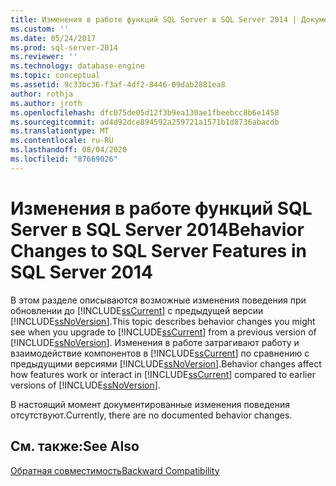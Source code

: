 ```yaml
---
title: Изменения в работе функций SQL Server в SQL Server 2014 | Документация Майкрософт
ms.custom: ''
ms.date: 05/24/2017
ms.prod: sql-server-2014
ms.reviewer: ''
ms.technology: database-engine
ms.topic: conceptual
ms.assetid: 9c33bc36-f3af-4df2-8446-09dab2881ea8
author: rothja
ms.author: jroth
ms.openlocfilehash: dfc075de05d12f3b9ea130ae1fbeebcc8b6e1458
ms.sourcegitcommit: ad4d92dce894592a259721a1571b1d8736abacdb
ms.translationtype: MT
ms.contentlocale: ru-RU
ms.lasthandoff: 08/04/2020
ms.locfileid: "87669026"
---
```

# <a name="behavior-changes-to-sql-server-features-in-sql-server-2014"></a><span data-ttu-id="6c926-102">Изменения в работе функций SQL Server в SQL Server 2014</span><span class="sxs-lookup"><span data-stu-id="6c926-102">Behavior Changes to SQL Server Features in SQL Server 2014</span></span>
  <span data-ttu-id="6c926-103">В этом разделе описываются возможные изменения поведения при обновлении до [!INCLUDE[ssCurrent](../includes/sscurrent-md.md)] с предыдущей версии [!INCLUDE[ssNoVersion](../includes/ssnoversion-md.md)].</span><span class="sxs-lookup"><span data-stu-id="6c926-103">This topic describes behavior changes you might see when you upgrade to [!INCLUDE[ssCurrent](../includes/sscurrent-md.md)] from a previous version of [!INCLUDE[ssNoVersion](../includes/ssnoversion-md.md)].</span></span> <span data-ttu-id="6c926-104">Изменения в работе затрагивают работу и взаимодействие компонентов в [!INCLUDE[ssCurrent](../includes/sscurrent-md.md)] по сравнению с предыдущими версиями [!INCLUDE[ssNoVersion](../includes/ssnoversion-md.md)].</span><span class="sxs-lookup"><span data-stu-id="6c926-104">Behavior changes affect how features work or interact in [!INCLUDE[ssCurrent](../includes/sscurrent-md.md)] compared to earlier versions of [!INCLUDE[ssNoVersion](../includes/ssnoversion-md.md)].</span></span>  
  
 <span data-ttu-id="6c926-105">В настоящий момент документированные изменения поведения отсутствуют.</span><span class="sxs-lookup"><span data-stu-id="6c926-105">Currently, there are no documented behavior changes.</span></span>  
  
## <a name="see-also"></a><span data-ttu-id="6c926-106">См. также:</span><span class="sxs-lookup"><span data-stu-id="6c926-106">See Also</span></span>  
 [<span data-ttu-id="6c926-107">Обратная совместимость</span><span class="sxs-lookup"><span data-stu-id="6c926-107">Backward Compatibility</span></span>](../../2014/getting-started/backward-compatibility.md)  
  
  
